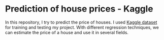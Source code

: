# Prediction of house prices - Kaggle

In this repository, I try to predict the price of houses. I used [Kaggle dataset](https://www.kaggle.com/c/house-prices-advanced-regression-techniques/data) for training and testing my project. With different regression techniques, we can estimate the price of a house and use it in several fields.
